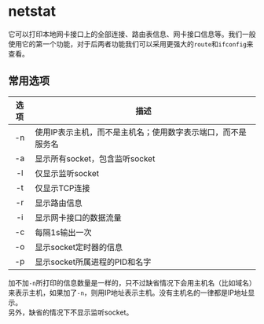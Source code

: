 netstat
======
它可以打印本地网卡接口上的全部连接、路由表信息、网卡接口信息等。我们一般使用它的第一个功能，对于后两者功能我们可以采用更强大的`route`和`ifconfig`来查看。
## 常用选项
|选项|描述
|:--:|---
|-n|使用IP表示主机，而不是主机名；使用数字表示端口，而不是服务名
|-a|显示所有socket，包含监听socket
|-l|仅显示监听socket
|-t|仅显示TCP连接
|-r|显示路由信息
|-i|显示网卡接口的数据流量
|-c|每隔1s输出一次
|-o|显示socket定时器的信息
|-p|显示socket所属进程的PID和名字

加不加`-n`所打印的信息数量是一样的，只不过缺省情况下会用主机名（比如域名）来表示主机，如果加了`-n`，则用IP地址表示主机。没有主机名的一律都是IP地址显示。  
另外，缺省的情况下不显示监听socket。
